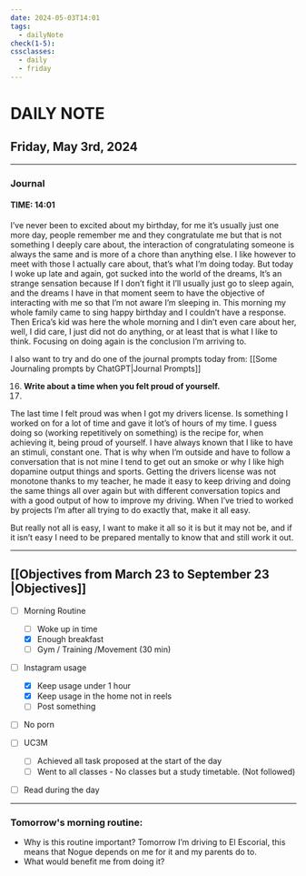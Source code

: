 ```yaml
---
date: 2024-05-03T14:01
tags:
  - dailyNote
check(1-5): 
cssclasses:
  - daily
  - friday
---
```


# DAILY NOTE
## Friday, May 3rd, 2024

***
### Journal
#### TIME: 14:01
I’ve never been to excited about my birthday, for me it’s usually just one more day, people remember me and they congratulate me but that is not something I deeply care about, the interaction of congratulating someone is always the same and is more of a chore than anything else. I like however to meet with those I actually care about, that’s what I’m doing today. 
But today I woke up late and again, got sucked into the world of the dreams, It’s an strange sensation because If I don’t fight it I’ll usually just go to sleep again, and the dreams I have in that moment seem to have the objective of interacting with me so that I’m not aware I’m sleeping in. This morning my whole family came to sing happy birthday and I couldn’t have a response. Then Erica’s kid was here the whole morning and I din’t even care about her, well, I did care, I just did not do anything, or at least that is what I like to think. Focusing on doing again is the conclusion I’m arriving to.

I also want to try and do one of the journal prompts today from: [[Some Journaling prompts by ChatGPT|Journal Prompts]]

16. **Write about a time when you felt proud of yourself.**
17. 
The last time I felt proud was when I got my drivers license. Is something I worked on for a lot of time and gave it lot’s of hours of my time. I guess doing so (working repetitively on something) is the recipe for, when achieving it, being proud of yourself. I have always known that I like to have an stimuli, constant one. That is why when I’m outside and have to follow a conversation that is not mine I tend to get out an smoke or why I like high dopamine output things and sports. 
Getting the drivers license was not monotone thanks to my teacher, he made it easy to keep driving and doing the same things all over again but with different conversation topics and with a good output of how to improve my driving. When I’ve tried to worked by projects I’m after all trying to do exactly that, make it all easy. 

But really not all is easy, I want to make it all so it is but it may not be, and if it isn’t easy I need to be prepared mentally to know that and still work it out.  

***

## [[Objectives from March 23 to September 23 |Objectives]]

- [ ] Morning Routine
	- [ ] Woke up in time
	- [x] Enough breakfast
	- [ ] Gym / Training /Movement (30 min)

- [ ]  Instagram usage
	- [x] Keep usage under 1 hour
	- [x] Keep usage in the home not in reels
	- [ ] Post something

- [ ] No porn 

- [ ] UC3M
	- [ ] Achieved all task proposed at the start of the day
	- [ ] Went to all classes - No classes but a study timetable. (Not followed)

- [ ] Read during the day


---
### Tomorrow's morning routine: 
+ Why is this routine important? 
Tomorrow I’m driving to El Escorial, this means that Nogue depends on me for it and my parents do to.
+ What would benefit me from doing it?